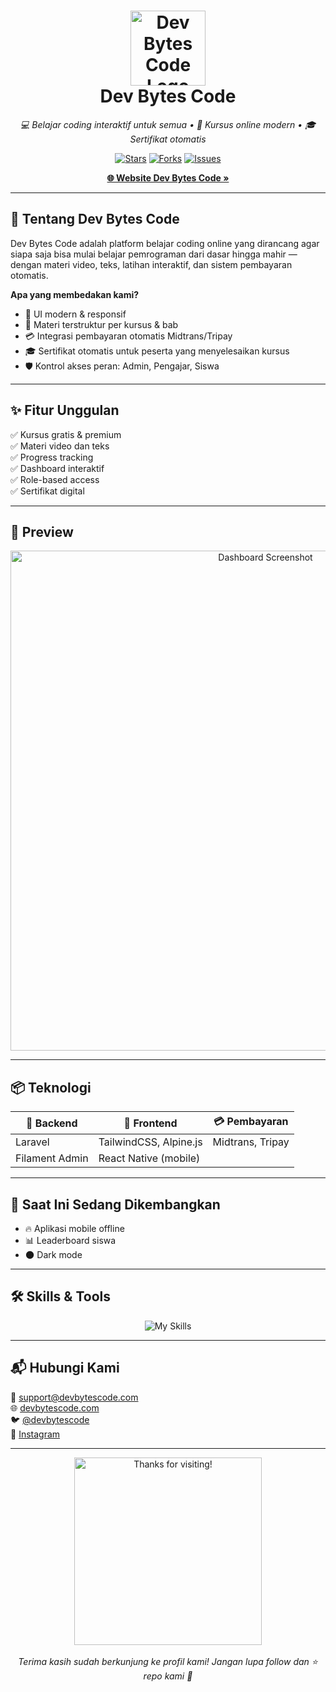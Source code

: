 <!-- README.md -->

<h1 align="center">
  <img src="[https://your-logo-link-here.com/logo.png](https://github.com/dev-bytes-code/dev-bytes-code/blob/main/3.png)" width="120" alt="Dev Bytes Code Logo"/>
  <br/>
  <b>Dev Bytes Code</b>
</h1>

<p align="center">
  <i>💻 Belajar coding interaktif untuk semua • 🚀 Kursus online modern • 🎓 Sertifikat otomatis</i>
</p>

<p align="center">
  <a href="https://github.com/username/dev-bytes-code"><img src="https://img.shields.io/github/stars/username/dev-bytes-code?style=social" alt="Stars"></a>
  <a href="https://github.com/username/dev-bytes-code"><img src="https://img.shields.io/github/forks/username/dev-bytes-code?style=social" alt="Forks"></a>
  <a href="https://github.com/username/dev-bytes-code"><img src="https://img.shields.io/github/issues/username/dev-bytes-code" alt="Issues"></a>
</p>

<p align="center">
  <a href="https://devbytescode.com"><strong>🌐 Website Dev Bytes Code »</strong></a>
</p>

---

## 🚀 Tentang Dev Bytes Code

Dev Bytes Code adalah platform belajar coding online yang dirancang agar siapa saja bisa mulai belajar pemrograman dari dasar hingga mahir — dengan materi video, teks, latihan interaktif, dan sistem pembayaran otomatis.

**Apa yang membedakan kami?**
- 🎨 UI modern & responsif
- 🧩 Materi terstruktur per kursus & bab
- 💳 Integrasi pembayaran otomatis Midtrans/Tripay
- 🎓 Sertifikat otomatis untuk peserta yang menyelesaikan kursus
- 🛡️ Kontrol akses peran: Admin, Pengajar, Siswa

---

## ✨ Fitur Unggulan

✅ Kursus gratis & premium  
✅ Materi video dan teks  
✅ Progress tracking  
✅ Dashboard interaktif  
✅ Role-based access  
✅ Sertifikat digital

---

## 📸 Preview

<p align="center">
  <img src="https://your-link-here.com/screenshot1.png" width="800" alt="Dashboard Screenshot">
</p>

---

## 📦 Teknologi

| 🔧 Backend | 🎨 Frontend | 💳 Pembayaran |
|-----------|------------|---------------|
| Laravel   | TailwindCSS, Alpine.js | Midtrans, Tripay |
| Filament Admin | React Native (mobile) | |

---

## 🌱 Saat Ini Sedang Dikembangkan

- 🔥 Aplikasi mobile offline
- 📊 Leaderboard siswa
- 🌑 Dark mode

---

## 🛠️ Skills & Tools

<p align="center">
  <img src="https://skillicons.dev/icons?i=php,laravel,tailwind,js,react,git" alt="My Skills"/>
</p>

---

## 📬 Hubungi Kami

📧 [support@devbytescode.com](mailto:support@devbytescode.com)  
🌐 [devbytescode.com](https://devbytescode.com)  
🐦 [@devbytescode](https://twitter.com/devbytescode)  
📸 [Instagram](https://instagram.com/devbytescode)

---

<p align="center">
  <img src="https://your-link-here.com/footer.png" width="300" alt="Thanks for visiting!">
  <br/><br/>
  <i>Terima kasih sudah berkunjung ke profil kami! Jangan lupa follow dan ⭐ repo kami 🙌</i>
</p>
